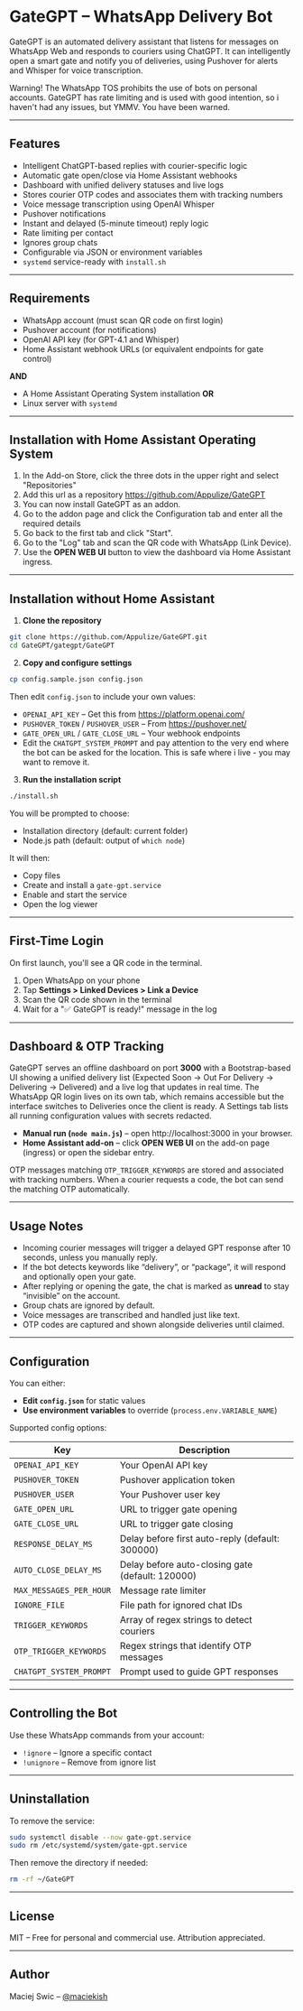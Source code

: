 # GateGPT – WhatsApp Delivery Bot

GateGPT is an automated delivery assistant that listens for messages on WhatsApp Web and responds to couriers using ChatGPT. It can intelligently open a smart gate and notify you of deliveries, using Pushover for alerts and Whisper for voice transcription.

Warning! The WhatsApp TOS prohibits the use of bots on personal accounts. GateGPT has rate limiting and is used with good intention, so i haven't had any issues, but YMMV. You have been warned.

---

## Features

- Intelligent ChatGPT-based replies with courier-specific logic
- Automatic gate open/close via Home Assistant webhooks
- Dashboard with unified delivery statuses and live logs
- Stores courier OTP codes and associates them with tracking numbers
- Voice message transcription using OpenAI Whisper
- Pushover notifications
- Instant and delayed (5-minute timeout) reply logic
- Rate limiting per contact
- Ignores group chats
- Configurable via JSON or environment variables
- `systemd` service-ready with `install.sh`

---

## Requirements

- WhatsApp account (must scan QR code on first login)
- Pushover account (for notifications)
- OpenAI API key (for GPT-4.1 and Whisper)
- Home Assistant webhook URLs (or equivalent endpoints for gate control)

**AND**

- A Home Assistant Operating System installation
**OR**
- Linux server with `systemd`

---

## Installation with Home Assistant Operating System

1. In the Add-on Store, click the three dots in the upper right and select "Repositories"
2. Add this url as a repository https://github.com/Appulize/GateGPT
3. You can now install GateGPT as an addon.
4. Go to the addon page and click the Configuration tab and enter all the required details
5. Go back to the first tab and click "Start".
6. Go to the "Log" tab and scan the QR code with WhatsApp (Link Device).
7. Use the **OPEN WEB UI** button to view the dashboard via Home Assistant ingress.

---

## Installation without Home Assistant

1. **Clone the repository**

```bash
git clone https://github.com/Appulize/GateGPT.git
cd GateGPT/gategpt/GateGPT
```

2. **Copy and configure settings**

```bash
cp config.sample.json config.json
```

Then edit `config.json` to include your own values:

- `OPENAI_API_KEY` – Get this from https://platform.openai.com/
- `PUSHOVER_TOKEN` / `PUSHOVER_USER` – From https://pushover.net/
- `GATE_OPEN_URL` / `GATE_CLOSE_URL` – Your webhook endpoints
- Edit the `CHATGPT_SYSTEM_PROMPT` and pay attention to the very end where the bot can be asked for the location. This is safe where i live - you may want to remove it.

3. **Run the installation script**

```bash
./install.sh
```

You will be prompted to choose:
- Installation directory (default: current folder)
- Node.js path (default: output of `which node`)

It will then:
- Copy files
- Create and install a `gate-gpt.service`
- Enable and start the service
- Open the log viewer

---

## First-Time Login

On first launch, you'll see a QR code in the terminal.

1. Open WhatsApp on your phone
2. Tap **Settings > Linked Devices > Link a Device**
3. Scan the QR code shown in the terminal
4. Wait for a "✅ GateGPT is ready!" message in the log

---

## Dashboard & OTP Tracking

GateGPT serves an offline dashboard on port **3000** with a Bootstrap-based UI showing a unified delivery list (Expected Soon → Out For Delivery → Delivering → Delivered) and a live log that updates in real time. The WhatsApp QR login lives on its own tab, which remains accessible but the interface switches to Deliveries once the client is ready. A Settings tab lists all running configuration values with secrets redacted.

- **Manual run (`node main.js`)** – open http://localhost:3000 in your browser.
- **Home Assistant add-on** – click **OPEN WEB UI** on the add-on page (ingress) or open the sidebar entry.

OTP messages matching `OTP_TRIGGER_KEYWORDS` are stored and associated with tracking numbers. When a courier requests a code, the bot can send the matching OTP automatically.

---

## Usage Notes

- Incoming courier messages will trigger a delayed GPT response after 10 seconds, unless you manually reply.
- If the bot detects keywords like “delivery”, or “package”, it will respond and optionally open your gate.
- After replying or opening the gate, the chat is marked as **unread** to stay “invisible” on the account.
- Group chats are ignored by default.
- Voice messages are transcribed and handled just like text.
- OTP codes are captured and shown alongside deliveries until claimed.

---

## Configuration

You can either:

- **Edit `config.json`** for static values
- **Use environment variables** to override (`process.env.VARIABLE_NAME`)

Supported config options:

| Key                    | Description                                      |
|------------------------|--------------------------------------------------|
| `OPENAI_API_KEY`       | Your OpenAI API key                              |
| `PUSHOVER_TOKEN`       | Pushover application token                       |
| `PUSHOVER_USER`        | Your Pushover user key                           |
| `GATE_OPEN_URL`        | URL to trigger gate opening                      |
| `GATE_CLOSE_URL`       | URL to trigger gate closing                      |
| `RESPONSE_DELAY_MS`    | Delay before first auto-reply (default: 300000)  |
| `AUTO_CLOSE_DELAY_MS`  | Delay before auto-closing gate (default: 120000) |
| `MAX_MESSAGES_PER_HOUR`| Message rate limiter                             |
| `IGNORE_FILE`          | File path for ignored chat IDs                   |
| `TRIGGER_KEYWORDS`     | Array of regex strings to detect couriers        |
| `OTP_TRIGGER_KEYWORDS` | Regex strings that identify OTP messages         |
| `CHATGPT_SYSTEM_PROMPT`| Prompt used to guide GPT responses               |

---

## Controlling the Bot

Use these WhatsApp commands from your account:

- `!ignore` – Ignore a specific contact
- `!unignore` – Remove from ignore list

---

## Uninstallation

To remove the service:

```bash
sudo systemctl disable --now gate-gpt.service
sudo rm /etc/systemd/system/gate-gpt.service
```

Then remove the directory if needed:

```bash
rm -rf ~/GateGPT
```

---

## License

MIT – Free for personal and commercial use. Attribution appreciated.

---

## Author

Maciej Swic – [@maciekish](https://github.com/maciekish)

